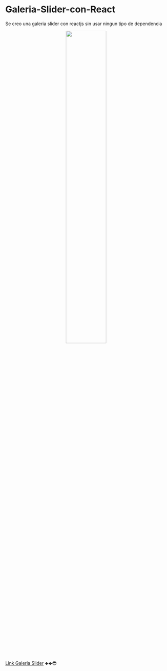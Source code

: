 # Galeria-Slider-con-React
Se creo una galeria slider con reactjs sin usar ningun tipo de dependencia

<p align="center"><img 
 src="https://miro.medium.com/max/1135/1*E5VQSUDJZ-mfc_G7NkIZIw.png" width="50%"/></p>

 [Link Galeria Slider](https://app-juego-del-ahorcado.netlify.app/)  🡸🡸😎
